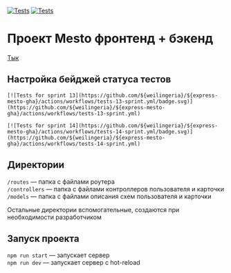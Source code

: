 [![Tests](https://github.com/yandex-praktikum/express-mesto-gha/actions/workflows/tests-13-sprint.yml/badge.svg)](https://github.com/yandex-praktikum/express-mesto-gha/actions/workflows/tests-13-sprint.yml) [![Tests](https://github.com/yandex-praktikum/express-mesto-gha/actions/workflows/tests-14-sprint.yml/badge.svg)](https://github.com/yandex-praktikum/express-mesto-gha/actions/workflows/tests-14-sprint.yml)
# Проект Mesto фронтенд + бэкенд
[Тык](https://weilingeria.github.io/express-mesto-gha/)


## Настройка бейджей статуса тестов

```
[![Tests for sprint 13](https://github.com/${weilingeria}/${express-mesto-gha}/actions/workflows/tests-13-sprint.yml/badge.svg)](https://github.com/${weilingeria}/${express-mesto-gha}/actions/workflows/tests-13-sprint.yml) 

[![Tests for sprint 14](https://github.com/${weilingeria}/${express-mesto-gha}/actions/workflows/tests-14-sprint.yml/badge.svg)](https://github.com/${weilingeria}/${express-mesto-gha}/actions/workflows/tests-14-sprint.yml)
```


## Директории

`/routes` — папка с файлами роутера  
`/controllers` — папка с файлами контроллеров пользователя и карточки   
`/models` — папка с файлами описания схем пользователя и карточки  
  
Остальные директории вспомогательные, создаются при необходимости разработчиком

## Запуск проекта

`npm run start` — запускает сервер   
`npm run dev` — запускает сервер с hot-reload

